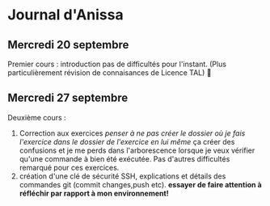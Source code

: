 # Journal d'Anissa

## Mercredi 20 septembre
Premier cours :
introduction pas de difficultés pour l'instant. (Plus particulièrement révision de connaisances de Licence TAL) 🧠

## Mercredi 27 septembre 
Deuxième cours :
1. Correction aux exercices *penser à ne pas créer le dossier où je fais l'exercice dans le dossier de l'exercice en lui même* ça créer des confusions et je me perds dans l'arborescence lorsque je veux vérifier qu'une commande à bien été exécutée. Pas d'autres difficultés remarqué pour ces exercices.
2. création d'une clé de sécurité SSH, explications et détails des commandes git (commit changes,push etc). **essayer de faire attention à réfléchir par rapport à mon environnement!**
